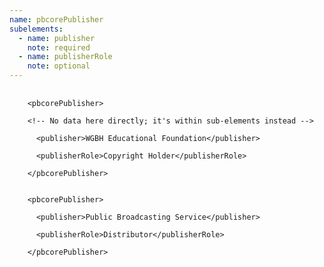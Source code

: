 ```yaml
---
name: pbcorePublisher
subelements:
  - name: publisher
    note: required
  - name: publisherRole
    note: optional
---
```

<pre>
  <code>
    &lt;pbcorePublisher&gt;<br>
    &lt;!-- No data here directly; it's within sub-elements instead --&gt;<br>
      &lt;publisher&gt;WGBH Educational Foundation&lt;/publisher&gt;<br>
      &lt;publisherRole&gt;Copyright Holder&lt;/publisherRole&gt;<br>
    &lt;/pbcorePublisher&gt;<br>

    &lt;pbcorePublisher&gt;<br>
      &lt;publisher&gt;Public Broadcasting Service&lt;/publisher&gt;<br>
      &lt;publisherRole&gt;Distributor&lt;/publisherRole&gt;<br>
    &lt;/pbcorePublisher&gt;<br>
  </code>
</pre>
